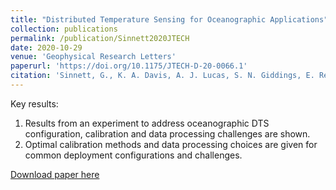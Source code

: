 ```yaml
---
title: "Distributed Temperature Sensing for Oceanographic Applications"
collection: publications
permalink: /publication/Sinnett2020JTECH
date: 2020-10-29
venue: 'Geophysical Research Letters'
paperurl: 'https://doi.org/10.1175/JTECH-D-20-0066.1'
citation: 'Sinnett, G., K. A. Davis, A. J. Lucas, S. N. Giddings, E. Reid, M. E. Harvey, and I. Stokes, 2020: Distributed Temperature Sensing for Oceanographic Applications. J. Atmos. Oceanic Technol., 37, 1987–1997, https://doi.org/10.1175/JTECH-D-20-0066.1.'
---
```

Key results:
1) Results from an experiment to address oceanographic DTS configuration, calibration and data processing challenges are shown.
2) Optimal calibration methods and data processing choices are given for common deployment configurations and challenges.

[Download paper here](https://doi.org/10.1175/JTECH-D-20-0066.1)
